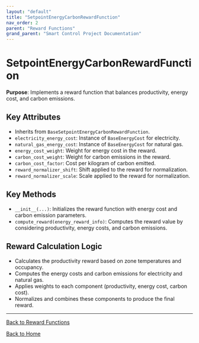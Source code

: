 ```yaml
---
layout: "default"
title: "SetpointEnergyCarbonRewardFunction"
nav_order: 2
parent: "Reward Functions"
grand_parent: "Smart Control Project Documentation"
---
```


# SetpointEnergyCarbonRewardFunction

**Purpose**: Implements a reward function that balances productivity, energy cost, and carbon emissions.

## Key Attributes

- Inherits from `BaseSetpointEnergyCarbonRewardFunction`.
- `electricity_energy_cost`: Instance of `BaseEnergyCost` for electricity.
- `natural_gas_energy_cost`: Instance of `BaseEnergyCost` for natural gas.
- `energy_cost_weight`: Weight for energy cost in the reward.
- `carbon_cost_weight`: Weight for carbon emissions in the reward.
- `carbon_cost_factor`: Cost per kilogram of carbon emitted.
- `reward_normalizer_shift`: Shift applied to the reward for normalization.
- `reward_normalizer_scale`: Scale applied to the reward for normalization.

## Key Methods

- `__init__(...)`: Initializes the reward function with energy cost and carbon emission parameters.
- `compute_reward(energy_reward_info)`: Computes the reward value by considering productivity, energy costs, and carbon emissions.

## Reward Calculation Logic

- Calculates the productivity reward based on zone temperatures and occupancy.
- Computes the energy costs and carbon emissions for electricity and natural gas.
- Applies weights to each component (productivity, energy cost, carbon cost).
- Normalizes and combines these components to produce the final reward.

---

[Back to Reward Functions](reward-functions.md)

[Back to Home](../index.md)
